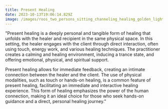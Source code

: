 ```yaml
---
title: Present Healing
date: 2023-10-13T19:06:14.829Z
image: /images/roos_two_persons_sitting_channeling_healing_golden_light_c4ba8935-207a-4d9c-80f3-0b811e399004.png
---
```

"Present healing is a deeply personal and tangible form of healing that unfolds with the healer and recipient in the same physical space. In this setting, the healer engages with the client through direct interaction, often using touch, energy work, and various healing techniques. The practitioner creates a calming and healing environment, inducing a trance state, and offering emotional, physical, and spiritual support.

Present healing allows for immediate feedback, creating an intimate connection between the healer and the client. The use of physical modalities, such as touch or hands-on healing, is a common feature of present healing, facilitating an immediate and interactive healing experience. This form of healing emphasizes the power of the human connection, making it an ideal choice for those who seek hands-on guidance and a direct, personal healing journey."